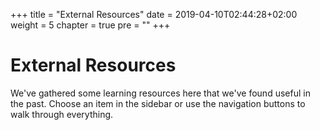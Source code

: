 +++
title = "External Resources"
date = 2019-04-10T02:44:28+02:00
weight = 5
chapter = true
pre = ""
+++

# External Resources

We've gathered some learning resources here that we've found useful in the past.
Choose an item in the sidebar or use the navigation buttons to walk through
everything. 
